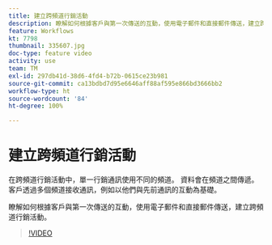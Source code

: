 ```yaml
---
title: 建立跨頻道行銷活動
description: 瞭解如何根據客戶與第一次傳送的互動，使用電子郵件和直接郵件傳送，建立跨頻道行銷活動。
feature: Workflows
kt: 7798
thumbnail: 335607.jpg
doc-type: feature video
activity: use
team: TM
exl-id: 297db41d-38d6-4fd4-b72b-0615ce23b981
source-git-commit: ca13bdbd7d95e6646aff88af595e866bd3666bb2
workflow-type: ht
source-wordcount: '84'
ht-degree: 100%

---
```


# 建立跨頻道行銷活動

在跨頻道行銷活動中，單一行銷通訊使用不同的頻道。 資料會在頻道之間傳遞。 客戶透過多個頻道接收通訊，例如以他們與先前通訊的互動為基礎。

瞭解如何根據客戶與第一次傳送的互動，使用電子郵件和直接郵件傳送，建立跨頻道行銷活動。

>[!VIDEO](https://video.tv.adobe.com/v/335607?quality=12)
